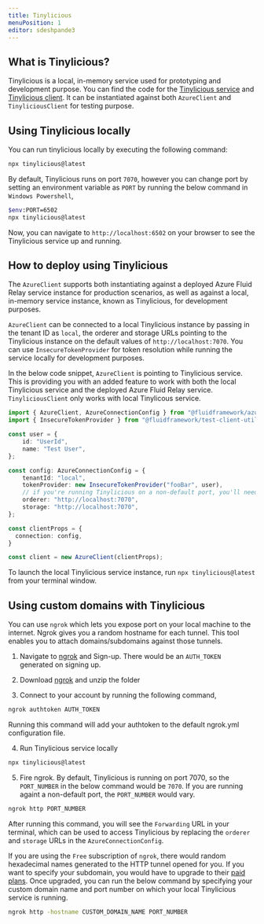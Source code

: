 ```yaml
---
title: Tinylicious
menuPosition: 1
editor: sdeshpande3
---
```


## What is Tinylicious?

Tinylicious is a local, in-memory service used for prototyping and development purpose. You can find the code for the [Tinylicious service](https://github.com/microsoft/FluidFramework/tree/main/server/tinylicious) and [Tinylicious client](https://github.com/microsoft/FluidFramework/tree/main/packages/framework/tinylicious-client). It can be instantiated against both `AzureClient` and `TinyliciousClient` for testing purpose.

## Using Tinylicious locally

You can run tinylicious locally by executing the following command:

```sh
npx tinylicious@latest
```

By default, Tinylicious runs on port `7070`, however you can change port by setting an environment variable as `PORT` by running the below command in `Windows Powershell`,

```sh
$env:PORT=6502
npx tinylicious@latest
```

Now, you can navigate to `http://localhost:6502` on your browser to see the Tinylicious service up and running.

## How to deploy using Tinylicious

The `AzureClient` supports both instantiating against a deployed Azure Fluid Relay service instance for production scenarios, as well as against a local, in-memory service instance, known as Tinylicious, for development purposes.

`AzureClient` can be connected to a local Tinylicious instance by passing in the tenant ID as `local`, the orderer and storage URLs  pointing to the Tinylicious instance on the default values of `http://localhost:7070`. You can use `InsecureTokenProvider` for token resolution while running the service locally for development purposes.

In the below code snippet, `AzureClient` is pointing to Tinylicious service. This is providing you with an added feature to work with both the local Tinylicious service and the deployed Azure Fluid Relay service. `TinyliciousClient` only works with local Tinylicous service.

```typescript
import { AzureClient, AzureConnectionConfig } from "@fluidframework/azure-client";
import { InsecureTokenProvider } from "@fluidframework/test-client-utils";

const user = {
    id: "UserId",
    name: "Test User",
};

const config: AzureConnectionConfig = {
    tenantId: "local",
    tokenProvider: new InsecureTokenProvider("fooBar", user),
    // if you're running Tinylicious on a non-default port, you'll need change these URLs
    orderer: "http://localhost:7070",
    storage: "http://localhost:7070",
};

const clientProps = {
  connection: config,
}

const client = new AzureClient(clientProps);
```

To launch the local Tinylicious service instance, run `npx tinylicious@latest` from your terminal window.

## Using custom domains with Tinylicious

You can use `ngrok` which lets you expose port on your local machine to the internet. Ngrok gives you a random hostname for each tunnel. This tool enables you to attach domains/subdomains against those tunnels.

1. Navigate to [ngrok](https://ngrok.com/) and Sign-up. There would be an `AUTH_TOKEN` generated on signing up.

2. Download [ngrok](https://ngrok.com/download) and unzip the folder

3. Connect to your account by running the following command,

```sh
ngrok authtoken AUTH_TOKEN
```

Running this command will add your authtoken to the default ngrok.yml configuration file.

4. Run Tinylicious service locally

```sh
npx tinylicious@latest
```

5. Fire ngrok. By default, Tinylicious is running on port 7070, so the `PORT_NUMBER` in the below command would be `7070`. If you are running againt a non-default port, the `PORT_NUMBER` would vary.

```sh
ngrok http PORT_NUMBER
```

After running this command, you will see the `Forwarding` URL in your terminal, which can be used to access Tinylicious by replacing the `orderer` and `storage` URLs in the `AzureConnectionConfig`.

If you are using the `Free` subscription of `ngrok`, there would random hexadecimal names generated to the HTTP tunnel opened for you. If you want to specify your subdomain, you would have to upgrade to their [paid plans](https://dashboard.ngrok.com/billing/plan). Once upgraded, you can run the below command by specifying your custom domain name and port number on which your local Tinylicious service is running.

```sh
ngrok http -hostname CUSTOM_DOMAIN_NAME PORT_NUMBER
```
